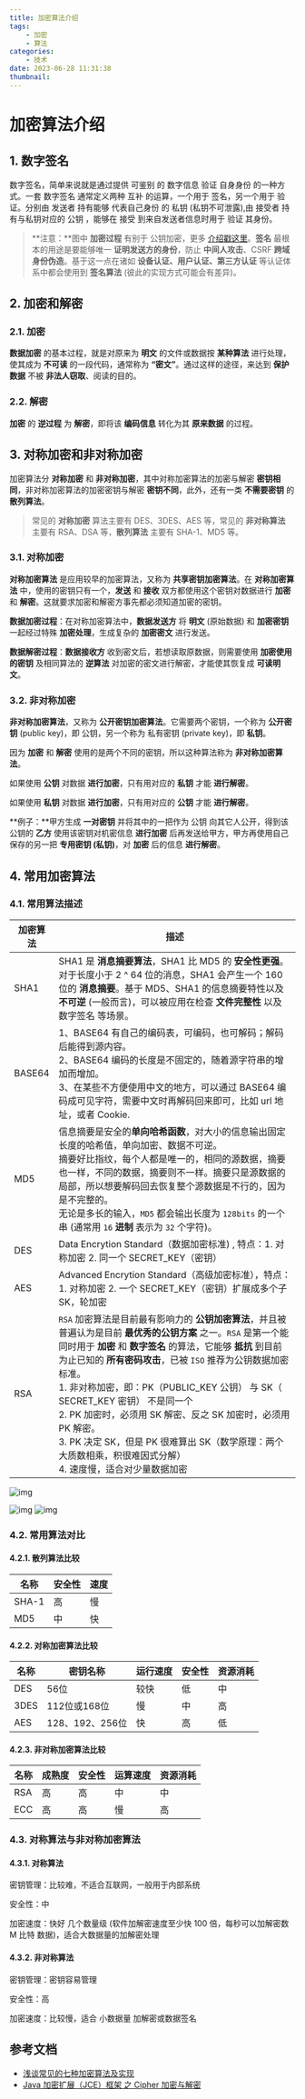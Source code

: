 ```yaml
---
title: 加密算法介绍
tags:
    - 加密
    - 算法
categories:
    - 技术
date: 2023-06-28 11:31:38
thumbnail:
---
```

# 加密算法介绍

## 1. 数字签名

数字签名，简单来说就是通过提供 可鉴别 的 数字信息 验证 自身身份 的一种方式。一套 数字签名 通常定义两种 互补 的运算，一个用于 签名，另一个用于 验证。分别由 发送者 持有能够 代表自己身份 的 私钥 (私钥不可泄露),由 接受者 持有与私钥对应的 公钥 ，能够在 接受 到来自发送者信息时用于 验证 其身份。

> **注意：**图中 **加密过程** 有别于 公钥加密，更多 [介绍戳这里](https://link.csdn.net/?target=https%3A%2F%2Fwww.zhihu.com%2Fquestion%2F25912483)。**签名** 最根本的用途是要能够唯一 **证明发送方的身份**，防止 **中间人攻击**、CSRF **跨域身份伪造**。基于这一点在诸如 **设备认证、用户认证、第三方认证** 等认证体系中都会使用到 **签名算法** (彼此的实现方式可能会有差异)。

## 2. 加密和解密

### 2.1. 加密

**数据加密** 的基本过程，就是对原来为 **明文** 的文件或数据按 **某种算法** 进行处理，使其成为 **不可读** 的一段代码，通常称为 **“密文”**。通过这样的途径，来达到 **保护数据** 不被 **非法人窃取**、阅读的目的。

### 2.2. 解密

**加密** 的 **逆过程** 为 **解密**，即将该 **编码信息** 转化为其 **原来数据** 的过程。

## 3. 对称加密和非对称加密

加密算法分 **对称加密** 和 **非对称加密**，其中对称加密算法的加密与解密 **密钥相同**，非对称加密算法的加密密钥与解密 **密钥不同**，此外，还有一类 **不需要密钥** 的 **散列算法**。

> 常见的 **对称加密** 算法主要有 DES、3DES、AES 等，常见的 **非对称算法** 主要有 RSA、DSA 等，**散列算法** 主要有 SHA-1、MD5 等。

### 3.1. 对称加密

**对称加密算法** 是应用较早的加密算法，又称为 **共享密钥加密算法**。在 **对称加密算法** 中，使用的密钥只有一个，**发送** 和 **接收** 双方都使用这个密钥对数据进行 **加密** 和 **解密**。这就要求加密和解密方事先都必须知道加密的密钥。

**数据加密过程**：在对称加密算法中，**数据发送方** 将 **明文** (原始数据) 和 **加密密钥** 一起经过特殊 **加密处理**，生成复杂的 **加密密文** 进行发送。

**数据解密过程**：**数据接收方** 收到密文后，若想读取原数据，则需要使用 **加密使用的密钥** 及相同算法的 **逆算法** 对加密的密文进行解密，才能使其恢复成 **可读明文**。

### 3.2. 非对称加密

**非对称加密算法**，又称为 **公开密钥加密算法**。它需要两个密钥，一个称为 **公开密钥** (public key)，即 公钥，另一个称为 私有密钥 (private key)，即 **私钥**。

因为 **加密** 和 **解密** 使用的是两个不同的密钥，所以这种算法称为 **非对称加密算法**。



如果使用 **公钥** 对数据 **进行加密**，只有用对应的 **私钥** 才能 **进行解密**。

如果使用 **私钥** 对数据 **进行加密**，只有用对应的 **公钥** 才能 **进行解密**。

**例子：**甲方生成 **一对密钥** 并将其中的一把作为 公钥 向其它人公开，得到该公钥的 **乙方** 使用该密钥对机密信息 **进行加密** 后再发送给甲方，甲方再使用自己保存的另一把 **专用密钥 (私钥)**，对 **加密** 后的信息 **进行解密**。

## 4. 常用加密算法

### 4.1. 常用算法描述

| 加密算法 | 描述                                                         |
| -------- | ------------------------------------------------------------ |
| SHA1     | SHA1 是 **消息摘要算法**，SHA1 比 MD5 的 **安全性更强**。对于长度小于 2 ^ 64 位的消息，SHA1 会产生一个 160 位的 **消息摘要**。基于 MD5、SHA1 的信息摘要特性以及 **不可逆** (一般而言)，可以被应用在检查 **文件完整性** 以及 数字签名 等场景。 |
| BASE64   | 1、BASE64 有自己的编码表，可编码，也可解码；解码后能得到源内容。<br/>2、BASE64 编码的长度是不固定的，随着源字符串的增加而增加。<br/>3、在某些不方便使用中文的地方，可以通过 BASE64 编码成可见字符，需要中文时再解码回来即可，比如 url 地址，或者 Cookie. |
| MD5      | 信息摘要是安全的**单向哈希函数**，对大小的信息输出固定长度的哈希值，单向加密、数据不可逆。<br/>摘要好比指纹，每个人都是唯一的，相同的源数据，摘要也一样，不同的数据，摘要则不一样。摘要只是源数据的局部，所以想要解码回去恢复整个源数据是不行的，因为是不完整的。<br/>无论是多长的输入，`MD5` 都会输出长度为 `128bits` 的一个串 (通常用 `16` **进制** 表示为 `32` 个字符)。 |
| DES      | Data Encrytion Standard（数据加密标准) , 特点：1. 对称加密  2. 同一个 SECRET_KEY（密钥） |
| AES      | Advanced Encrytion Standard（高级加密标准），特点：1. 对称加密  2. 一个 SECRET_KEY（密钥）扩展成多个子 SK，轮加密 |
| RSA      | `RSA` 加密算法是目前最有影响力的 **公钥加密算法**，并且被普遍认为是目前 **最优秀的公钥方案** 之一。`RSA` 是第一个能同时用于 **加密** 和 **数字签名** 的算法，它能够 **抵抗** 到目前为止已知的 **所有密码攻击**，已被 `ISO` 推荐为公钥数据加密标准。<br/>1. 非对称加密，即：PK（PUBLIC_KEY 公钥） 与 SK（ SECRET_KEY 密钥） 不是同一个 <br/>2. PK 加密时，必须用 SK 解密、反之  SK 加密时，必须用 PK 解密。<br/>3. PK 决定 SK，但是 PK 很难算出 SK（数学原理：两个大质数相乘，积很难因式分解）<br/>4. 速度慢，适合对少量数据加密 |

![img](https://file.pandacode.cn/blog/202203101623671.png) 

![img](https://file.pandacode.cn/blog/202203101624630.png) ![img](https://file.pandacode.cn/blog/202203101624467.png)

### 4.2. 常用算法对比

#### 4.2.1. 散列算法比较

| 名称  | 安全性 | 速度 |
| ----- | ------ | ---- |
| SHA-1 | 高     | 慢   |
| MD5   | 中     | 快   |

#### 4.2.2. 对称加密算法比较

| 名称 | 密钥名称        | 运行速度 | 安全性 | 资源消耗 |
| ---- | --------------- | -------- | ------ | -------- |
| DES  | 56位            | 较快     | 低     | 中       |
| 3DES | 112位或168位    | 慢       | 中     | 高       |
| AES  | 128、192、256位 | 快       | 高     | 低       |

#### 4.2.3. 非对称加密算法比较

| 名称 | 成熟度 | 安全性 | 运算速度 | 资源消耗 |
| ---- | ------ | ------ | -------- | -------- |
| RSA  | 高     | 高     | 中       | 中       |
| ECC  | 高     | 高     | 慢       | 高       |

### 4.3. 对称算法与非对称加密算法

#### 4.3.1. 对称算法

密钥管理：比较难，不适合互联网，一般用于内部系统

安全性：中

加密速度：快好 几个数量级 (软件加解密速度至少快 100 倍，每秒可以加解密数 M 比特 数据)，适合大数据量的加解密处理

#### 4.3.2. 非对称算法

密钥管理：密钥容易管理

安全性：高

加密速度：比较慢，适合 小数据量 加解密或数据签名

## 参考文档

- [浅谈常见的七种加密算法及实现](https://blog.csdn.net/baidu_22254181/article/details/82594072)
- [Java 加密扩展（JCE）框架 之 Cipher 加密与解密](https://blog.csdn.net/wangmx1993328/article/details/106170060)
